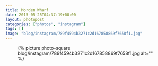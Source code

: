 ```yaml
---
title: Morden Wharf
date: 2015-05-25T04:37:19+00:00
layout: photopost
categories: ["photos", "instagram"]
tags: []
image: "blog/instagram/789f4594b3271c2d167858869f7658f1.jpg"
---
```


<figure class="photo photo--square">
  {% picture photo-square blog/instagram/789f4594b3271c2d167858869f7658f1.jpg alt="" %}
</figure>


